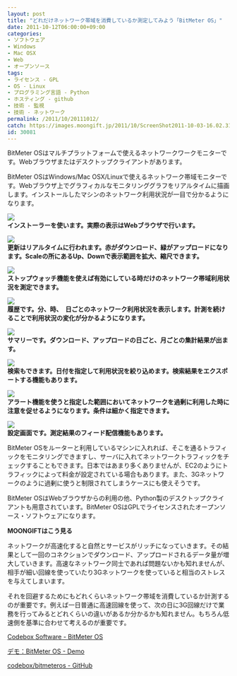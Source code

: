 ```yaml
---
layout: post
title: "どれだけネットワーク帯域を消費しているか測定してみよう「BitMeter OS」"
date: 2011-10-12T06:00:00+09:00
categories:
- ソフトウェア
- Windows
- Mac OSX
- Web
- オープンソース
tags: 
- ライセンス - GPL
- OS - Linux
- プログラミング言語 - Python
- ホスティング - github
- 技術 - 監視
- 技術 - ネットワーク
permalink: /2011/10/20111012/
catch: https://images.moongift.jp/2011/10/ScreenShot2011-10-03-16.02.31_thumb.png
id: 30081
---
```

BitMeter OSはマルチプラットフォームで使えるネットワークワークモニターです。Webブラウザまたはデスクトップクライアントがあります。

  

BitMeter OSはWindows/Mac OSX/Linuxで使えるネットワーク帯域モニターです。Webブラウザ上でグラフィカルなモニタリンググラフをリアルタイムに描画します。インストールしたマシンのネットワーク利用状況が一目で分かるようになります。

  

[![](https://images.moongift.jp/2011/10/ScreenShot2011-10-03-15.58.52_thumb.png)](https://images.moongift.jp/2011/10/a62d3254635c2c80b08ce848c5b8138b.png)  
**インストーラーを使います。実際の表示はWebブラウザで行います。**

  

[![](https://images.moongift.jp/2011/10/ScreenShot2011-10-03-16.01.56_thumb.png)](https://images.moongift.jp/2011/10/1de0e694447d49cec6c3e56d86c4e913.png)  
**更新はリアルタイムに行われます。赤がダウンロード、緑がアップロードになります。Scaleの所にあるUp、Downで表示範囲を拡大、縮尺できます。**

  

[![](https://images.moongift.jp/2011/10/ScreenShot2011-10-03-16.02.19_thumb.png)](https://images.moongift.jp/2011/10/9d60a28a98ee0935f2a35256b69905d2.png)  
**ストップウォッチ機能を使えば有効にしている時だけのネットワーク帯域利用状況を測定できます。**

  

[![](https://images.moongift.jp/2011/10/ScreenShot2011-10-03-16.02.27_thumb.png)](https://images.moongift.jp/2011/10/ad5a8747f72dfcce23bf52417fa187f0.png)  
**履歴です。分、時、　日ごとのネットワーク利用状況を表示します。計測を続けることで利用状況の変化が分かるようになります。**

  

[![](https://images.moongift.jp/2011/10/ScreenShot2011-10-03-16.02.31_thumb.png)](https://images.moongift.jp/2011/10/07a84f5ee4d182dccb10ec5862562281.png)  
**サマリーです。ダウンロード、アップロードの日ごと、月ごとの集計結果が出ます。**

  

[![](https://images.moongift.jp/2011/10/ScreenShot2011-10-03-16.02.44_thumb.png)](https://images.moongift.jp/2011/10/305b896cec9f81c1eabaf67bcf97b652.png)  
**検索もできます。日付を指定して利用状況を絞り込めます。検索結果をエクスポートする機能もあります。**

  

[![](https://images.moongift.jp/2011/10/ScreenShot2011-10-03-16.02.57_thumb.png)](https://images.moongift.jp/2011/10/25758941467bb92361c3314b40becd75.png)  
**アラート機能を使うと指定した範囲においてネットワークを過剰に利用した時に注意を促せるようになります。条件は細かく指定できます。**

  

[![](https://images.moongift.jp/2011/10/ScreenShot2011-10-03-16.04.25_thumb.png)](https://images.moongift.jp/2011/10/5e5db56c364adb7153c57e36a0a01479.png)  
**設定画面です。測定結果のフィード配信機能もあります。**

  

BitMeter OSをルーターと利用しているマシンに入れれば、そこを通るトラフィックをモニタリングできますし、サーバに入れてネットワークトラフィックをチェックすることもできます。日本ではあまり多くありませんが、EC2のようにトラフィックによって料金が設定されている場合もあります。また、3Gネットワークのように過剰に使うと制限されてしまうケースにも使えそうです。

  
<!--more-->  

BitMeter OSはWebブラウザからの利用の他、Python製のデスクトップクライアントも用意されています。BitMeter OSはGPLでライセンスされたオープンソース・ソフトウェアになります。

  
  
  

**MOONGIFTはこう見る**

  

ネットワークが高速化すると自然とサービスがリッチになっていきます。その結果として一回のコネクションでダウンロード、アップロードされるデータ量が増大していきます。高速なネットワーク同士であれば問題ないかも知れませんが、相手が細い回線を使っていたり3Gネットワークを使っていると相当のストレスを与えてしまいます。

  

それを回避するためにもどれくらいネットワーク帯域を消費しているか計測するのが重要です。例えば一日普通に高速回線を使って、次の日に3G回線だけで業務を行ってみるとどれくらいの違いがあるか分かるかも知れません。もちろん低速側を基準に合わせて考えるのが重要です。

  

[Codebox Software - BitMeter OS](http://codebox.org.uk/pages/bitmeteros)

  

[デモ：BitMeter OS - Demo](http://codebox.org.uk/pages/bitmeteros/demo)

  

[codebox/bitmeteros - GitHub](https://github.com/codebox/bitmeteros)

